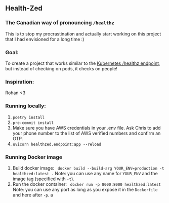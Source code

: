 ## Health-Zed
### The Canadian way of pronouncing `/healthz`

This is to stop my procrastination and actually start working on this project that I had envisioned for a long time :) 

### Goal: 
To create a project that works similar to the [Kubernetes /healthz endpoint](https://kubernetes.io/docs/reference/using-api/health-checks/), but instead of checking on pods, it checks on people!

### Inspiration:

Rohan <3 

### Running locally: 

1. `poetry install`
2. `pre-commit install`
3. Make sure you have AWS credentials in your .env file. Ask Chris to add your phone number to the list of AWS verified numbers and confirm an OTP. 
4. `uvicorn healthzed.endpoint:app --reload`

### Running Docker image 
1. Build docker image: 
` docker build --build-arg YOUR_ENV=production -t healthzed:latest .`
Note: you can use any name for `YOUR_ENV` and the image tag (specified with `-t`).
2. Run the docker container: 
` docker run -p 8000:8000 healthzed:latest`
Note: you can use any port as long as you expose it in the `Dockerfile` and here after `-p`.  a